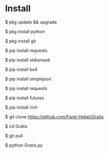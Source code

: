# Install

$ pkg update && upgrade

$ pkg install python

$ pkg install git

$ pip install requests

$ pip install stdiomask

$ pip install bs4

$ pip install simplejson

$ pip install requests

$ pip install futures

$ pip install rich

$ git clone https://github.com/Farel-Hekel/Gratis

$ cd Gratis

$ git pull

$ python Gratis.py
